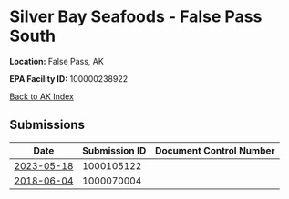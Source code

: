# Silver Bay Seafoods - False Pass South

**Location:** False Pass, AK

**EPA Facility ID:** 100000238922

[Back to AK Index](../../index.md)

## Submissions

| Date | Submission ID | Document Control Number |
|------|--------------|-------------------------|
| [2023-05-18](submissions/1000105122.md) | 1000105122 |  |
| [2018-06-04](submissions/1000070004.md) | 1000070004 |  |
